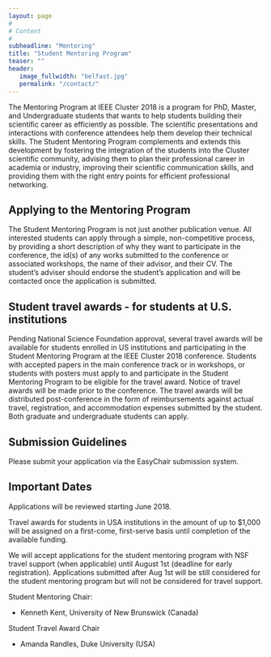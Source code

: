 ```yaml
---
layout: page
#
# Content
#
subheadline: "Mentoring"
title: "Student Mentoring Program"
teaser: ""
header:
   image_fullwidth: "belfast.jpg"
   permalink: "/contact/"
---
```


The Mentoring Program at IEEE Cluster 2018 is a program for PhD, Master, and
Undergraduate students that wants to help students building their scientific
career as efficiently as possible. The scientific presentations and
interactions with conference attendees help them develop their technical
skills. The Student Mentoring Program complements and extends this development
by fostering the integration of the students into the Cluster scientific
community, advising them to plan their professional career in academia or
industry, improving their scientific communication skills, and providing them
with the right entry points for efficient professional networking.

## Applying to the Mentoring Program
The Student Mentoring Program is
not just another publication venue. All interested students can apply through a
simple, non-competitive process, by providing a short description of why they
want to participate in the conference, the id(s) of any works submitted to the
conference or associated workshops, the name of their advisor, and their CV.
The student’s adviser should endorse the student’s application and will be
contacted once the application is submitted.

## Student travel awards - for students at U.S. institutions
Pending National Science Foundation approval, several travel awards will be
available for students enrolled in US institutions and participating in the
Student Mentoring Program at the IEEE Cluster 2018 conference. Students with
accepted papers in the main conference track or in workshops, or students with
posters must apply to and participate in the Student Mentoring Program to be
eligible for the travel award. Notice of travel awards will be made prior to
the conference. The travel awards will be distributed post-conference in the
form of reimbursements against actual travel, registration, and accommodation
expenses submitted by the student. Both graduate and undergraduate students can
apply.

## Submission Guidelines
Please submit your application via the EasyChair submission system.

## Important Dates 
Applications will be reviewed starting June 2018.

Travel awards for students in USA institutions in the amount of up to $1,000
will be assigned on a first-come, first-serve basis until completion of the
available funding.

We will accept applications for the student mentoring program with NSF travel
support (when applicable) until August 1st (deadline for early registration).
Applications submitted after Aug 1st will be still considered for the student
mentoring program but will not be considered for travel support.


Student Mentoring Chair:

 - Kenneth Kent, University of New Brunswick (Canada)

Student Travel Award Chair

 - Amanda Randles, Duke University (USA)
